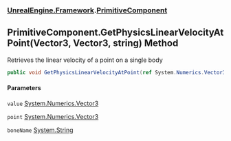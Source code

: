 ### [UnrealEngine.Framework](UnrealEngine_Framework.md 'UnrealEngine.Framework').[PrimitiveComponent](PrimitiveComponent.md 'UnrealEngine.Framework.PrimitiveComponent')
## PrimitiveComponent.GetPhysicsLinearVelocityAtPoint(Vector3, Vector3, string) Method
Retrieves the linear velocity of a point on a single body  
```csharp
public void GetPhysicsLinearVelocityAtPoint(ref System.Numerics.Vector3 value, in System.Numerics.Vector3 point, string boneName=null);
```
#### Parameters
<a name='UnrealEngine_Framework_PrimitiveComponent_GetPhysicsLinearVelocityAtPoint(System_Numerics_Vector3_System_Numerics_Vector3_string)_value'></a>
`value` [System.Numerics.Vector3](https://docs.microsoft.com/en-us/dotnet/api/System.Numerics.Vector3 'System.Numerics.Vector3')  
  
<a name='UnrealEngine_Framework_PrimitiveComponent_GetPhysicsLinearVelocityAtPoint(System_Numerics_Vector3_System_Numerics_Vector3_string)_point'></a>
`point` [System.Numerics.Vector3](https://docs.microsoft.com/en-us/dotnet/api/System.Numerics.Vector3 'System.Numerics.Vector3')  
  
<a name='UnrealEngine_Framework_PrimitiveComponent_GetPhysicsLinearVelocityAtPoint(System_Numerics_Vector3_System_Numerics_Vector3_string)_boneName'></a>
`boneName` [System.String](https://docs.microsoft.com/en-us/dotnet/api/System.String 'System.String')  
  
